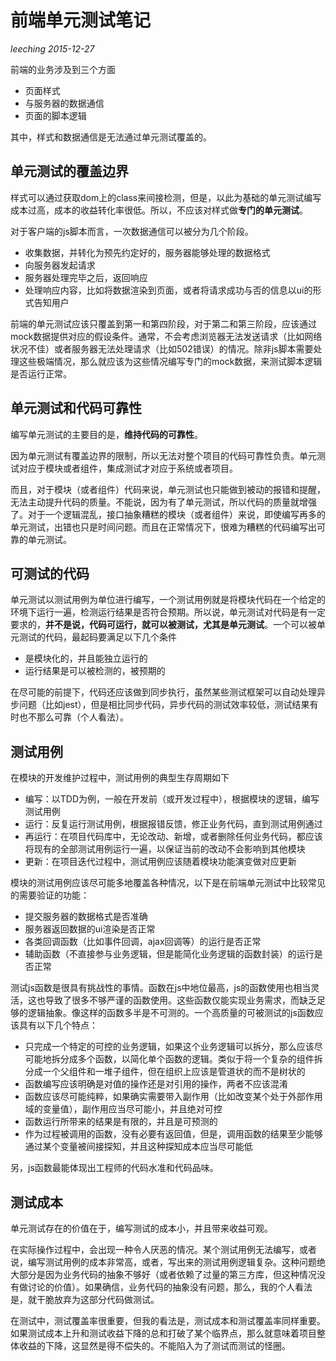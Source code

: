 # 前端单元测试笔记
*leeching 2015-12-27*

前端的业务涉及到三个方面
* 页面样式
* 与服务器的数据通信
* 页面的脚本逻辑

其中，样式和数据通信是无法通过单元测试覆盖的。

## 单元测试的覆盖边界
样式可以通过获取dom上的class来间接检测，但是，以此为基础的单元测试编写成本过高，成本的收益转化率很低。所以，不应该对样式做**专门的单元测试**。

对于客户端的js脚本而言，一次数据通信可以被分为几个阶段。
* 收集数据，并转化为预先约定好的，服务器能够处理的数据格式
* 向服务器发起请求
* 服务器处理完毕之后，返回响应
* 处理响应内容，比如将数据渲染到页面，或者将请求成功与否的信息以ui的形式告知用户

前端的单元测试应该只覆盖到第一和第四阶段，对于第二和第三阶段，应该通过mock数据提供对应的假设条件。通常，不会考虑浏览器无法发送请求（比如网络状况不佳）或者服务器无法处理请求（比如502错误）的情况。除非js脚本需要处理这些极端情况，那么就应该为这些情况编写专门的mock数据，来测试脚本逻辑是否运行正常。

## 单元测试和代码可靠性
编写单元测试的主要目的是，**维持代码的可靠性**。

因为单元测试有覆盖边界的限制，所以无法对整个项目的代码可靠性负责。单元测试对应于模块或者组件，集成测试才对应于系统或者项目。

而且，对于模块（或者组件）代码来说，单元测试也只能做到被动的报错和提醒，无法主动提升代码的质量。不能说，因为有了单元测试，所以代码的质量就增强了。对于一个逻辑混乱，接口抽象糟糕的模块（或者组件）来说，即使编写再多的单元测试，出错也只是时间问题。而且在正常情况下，很难为糟糕的代码编写出可靠的单元测试。

## 可测试的代码
单元测试以测试用例为单位进行编写，一个测试用例就是将模块代码在一个给定的环境下运行一遍，检测运行结果是否符合预期。所以说，单元测试对代码是有一定要求的，**并不是说，代码可运行，就可以被测试，尤其是单元测试**。一个可以被单元测试的代码，最起码要满足以下几个条件
* 是模块化的，并且能独立运行的
* 运行结果是可以被检测的，被预期的

在尽可能的前提下，代码还应该做到同步执行，虽然某些测试框架可以自动处理异步问题（比如jest），但是相比同步代码，异步代码的测试效率较低，测试结果有时也不那么可靠（个人看法）。

## 测试用例
在模块的开发维护过程中，测试用例的典型生存周期如下
* 编写：以TDD为例，一般在开发前（或开发过程中），根据模块的逻辑，编写测试用例
* 运行：反复运行测试用例，根据报错反馈，修正业务代码，直到测试用例通过
* 再运行：在项目代码库中，无论改动、新增，或者删除任何业务代码，都应该将现有的全部测试用例运行一遍，以保证当前的改动不会影响到其他模块
* 更新：在项目迭代过程中，测试用例应该随着模块功能演变做对应更新

模块的测试用例应该尽可能多地覆盖各种情况，以下是在前端单元测试中比较常见的需要验证的功能：
* 提交服务器的数据格式是否准确
* 服务器返回数据的ui渲染是否正常
* 各类回调函数（比如事件回调，ajax回调等）的运行是否正常
* 辅助函数（不直接参与业务逻辑，但是能简化业务逻辑的函数封装）的运行是否正常

测试js函数是很具有挑战性的事情。函数在js中地位最高，js的函数使用也相当灵活，这也导致了很多不够严谨的函数使用。这些函数仅能实现业务需求，而缺乏足够的逻辑抽象。像这样的函数多半是不可测的。一个高质量的可被测试的js函数应该具有以下几个特点：
* 只完成一个特定的可控的业务逻辑，如果这个业务逻辑可以拆分，那么应该尽可能地拆分成多个函数，以简化单个函数的逻辑。类似于将一个复杂的组件拆分成一个父组件和一堆子组件，但在组织上应该是管道状的而不是树状的
* 函数编写应该明确是对值的操作还是对引用的操作，两者不应该混淆
* 函数应该尽可能纯粹，如果确实需要带入副作用（比如改变某个处于外部作用域的变量值），副作用应当尽可能小，并且绝对可控
* 函数运行所带来的结果是有限的，并且是可预测的
* 作为过程被调用的函数，没有必要有返回值，但是，调用函数的结果至少能够通过某个变量被间接探知，并且这种探知成本应当尽可能低

另，js函数最能体现出工程师的代码水准和代码品味。

## 测试成本
单元测试存在的价值在于，编写测试的成本小，并且带来收益可观。

在实际操作过程中，会出现一种令人厌恶的情况。某个测试用例无法编写，或者说，编写测试用例的成本非常高，或者，写出来的测试用例逻辑复杂。这种问题绝大部分是因为业务代码的抽象不够好（或者依赖了过量的第三方库，但这种情况没有做讨论的价值）。如果确信，业务代码的抽象没有问题，那么，我的个人看法是，就干脆放弃为这部分代码做测试。

在测试中，测试覆盖率很重要，但我的看法是，测试成本和测试覆盖率同样重要。如果测试成本上升和测试收益下降的总和打破了某个临界点，那么就意味着项目整体收益的下降，这显然是得不偿失的。不能陷入为了测试而测试的怪圈。

